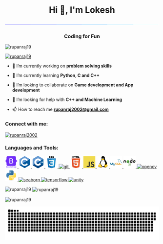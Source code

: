 <h1 align="center">Hi 👋, I'm Lokesh</h1>
<img  src="/borderseperator.gif">
<h3 align="center">Coding for Fun</h3>

<p align="left"> <img src="https://komarev.com/ghpvc/?username=rupanraj19&label=Profile%20views&color=0e75b6&style=flat" alt="rupanraj19" /> </p>

<p align="left"> <a href="https://github.com/ryo-ma/github-profile-trophy&color=0e75b6"><img src="https://github-profile-trophy.vercel.app/?username=rupanraj19&color=0e75b6&theme=shadow_blue" alt="rupanraj19" /></a> </p>

- 🔭 I’m currently working on **problem solving skills**

- 🌱 I’m currently learning **Python, C and C++**

- 👯 I’m looking to collaborate on **Game development and App development**

- 🤝 I’m looking for help with **C++ and Machine Learning**

- 📫 How to reach me **rupanraj2002@gmail.com**

<h3 align="left">Connect with me:</h3>
<p align="left">
<a href="https://www.hackerrank.com/rupanraj2002" target="blank"><img align="center" src="https://raw.githubusercontent.com/rahuldkjain/github-profile-readme-generator/master/src/images/icons/Social/hackerrank.svg" alt="rupanraj2002" height="30" width="40" /></a>
</p>

<h3 align="left">Languages and Tools:</h3>
<p align="left"> 
  <a href="https://getbootstrap.com" target="_blank" rel="noreferrer"> 
    <img src="https://raw.githubusercontent.com/devicons/devicon/master/icons/bootstrap/bootstrap-plain-wordmark.svg" alt="bootstrap" width="40" height="40"/> 
  </a> 
  <a href="https://www.cprogramming.com/" target="_blank" rel="noreferrer"> 
    <img src="https://raw.githubusercontent.com/devicons/devicon/master/icons/c/c-original.svg" alt="c" width="40" height="40"/> 
  </a> 
  <a href="https://www.w3schools.com/cpp/" target="_blank" rel="noreferrer"> 
    <img src="https://raw.githubusercontent.com/devicons/devicon/master/icons/cplusplus/cplusplus-original.svg" alt="cplusplus" width="40" height="40"/> 
  </a> 
  <a href="https://www.w3schools.com/css/" target="_blank" rel="noreferrer"> 
    <img src="https://raw.githubusercontent.com/devicons/devicon/master/icons/css3/css3-original-wordmark.svg" alt="css3" width="40" height="40"/> 
  </a> 
  <a href="https://git-scm.com/" target="_blank" rel="noreferrer"> 
    <img src="https://www.vectorlogo.zone/logos/git-scm/git-scm-icon.svg" alt="git" width="40" height="40"/> 
  </a> 
  <a href="https://www.w3.org/html/" target="_blank" rel="noreferrer"> 
    <img src="https://raw.githubusercontent.com/devicons/devicon/master/icons/html5/html5-original-wordmark.svg" alt="html5" width="40" height="40"/> 
  </a> 
  <a href="https://developer.mozilla.org/en-US/docs/Web/JavaScript" target="_blank" rel="noreferrer"> 
    <img src="https://raw.githubusercontent.com/devicons/devicon/master/icons/javascript/javascript-original.svg" alt="javascript" width="40" height="40"/> 
  </a> 
  <a href="https://www.linux.org/" target="_blank" rel="noreferrer"> 
    <img src="https://raw.githubusercontent.com/devicons/devicon/master/icons/linux/linux-original.svg" alt="linux" width="40" height="40"/> 
  </a> 
  <a href="https://www.mysql.com/" target="_blank" rel="noreferrer"> 
    <img src="https://raw.githubusercontent.com/devicons/devicon/master/icons/mysql/mysql-original-wordmark.svg" alt="mysql" width="40" height="40"/> 
  </a> 
  <a href="https://nodejs.org" target="_blank" rel="noreferrer"> 
    <img src="https://raw.githubusercontent.com/devicons/devicon/master/icons/nodejs/nodejs-original-wordmark.svg" alt="nodejs" width="40" height="40"/> 
  </a> 
  <a href="https://opencv.org/" target="_blank" rel="noreferrer"> 
    <img src="https://www.vectorlogo.zone/logos/opencv/opencv-icon.svg" alt="opencv" width="40" height="40"/> 
  </a> 
  <a href="https://www.python.org" target="_blank" rel="noreferrer"> 
    <img src="https://raw.githubusercontent.com/devicons/devicon/master/icons/python/python-original.svg" alt="python" width="40" height="40"/> 
  </a> 
  <a href="https://seaborn.pydata.org/" target="_blank" rel="noreferrer"> 
    <img src="https://seaborn.pydata.org/_images/logo-mark-lightbg.svg" alt="seaborn" width="40" height="40"/> 
  </a> 
  <a href="https://www.tensorflow.org" target="_blank" rel="noreferrer"> 
    <img src="https://www.vectorlogo.zone/logos/tensorflow/tensorflow-icon.svg" alt="tensorflow" width="40" height="40"/> 
  </a> 
  <a href="https://unity.com/" target="_blank" rel="noreferrer">
    <img src="https://seeklogo.com/images/U/unity-logo-988A22E703-seeklogo.com.png" alt="unity" width="40" height="40"/>
  </a>
</p>



<p><img align="left" src="https://github-readme-stats.vercel.app/api/top-langs?username=rupanraj19&show_icons=true&locale=en&layout=compact&theme=blue-green" alt="rupanraj19" /></p>

<p>&nbsp;<img align="center" src="https://github-readme-stats.vercel.app/api?username=rupanraj19&show_icons=true&locale=en&theme=blue-green" alt="rupanraj19" /></p>

<p><img align="center" src="https://github-readme-streak-stats.herokuapp.com/?user=rupanraj19&theme=aura" alt="rupanraj19" /></p>

<p align="center"> <img src = "github-snake.svg" /> </p>

    
